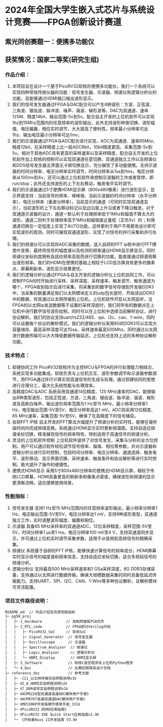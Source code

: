 # 2024年全国大学生嵌入式芯片与系统设计竞赛——FPGA创新设计赛道
## 紫光同创赛题一：便携多功能仪
## 获奖情况：国家二等奖(研究生组)
### 作品介绍：
1. 本项目旨在设计一个基于PicoRV32软核的便携多功能仪，我们一个系统可以实现四种常规传统仪器的功能：信号发生器、示波器、频谱仪和逻辑分析仪的功能，且能够通过HDMI接口输出波形显示。
2. 我们的信号发生器通过FPGA与DAC配合可以产生8种波形：方波、正弦波、三角波、锯齿波、脉冲波、噪声、谐波、梯形波等，DAC为双通道、速率125M、精度14bit，输出范围-5v到5v。配合自主开发的上位机软件可以实现1hz到15Mhz范围内的任意频率的波形输出、此外支持波形种类切换、波形幅值、电压偏置、相位实时调节，大大提高了便利性。频率最小分辨率可达1hz、输出电压最小分辨率可达1mv。
3. 我们的示波器通过FPGA与ADC配合进行实现，ADC为双通道、速率65Mhz、精度12bit，在采样精度上比一般ADC8bit，10bit精度更高，采集范围-5v到5v。相对于其他ADC具有更高的采样速率以及采样精度，配合自主开发的上位机软件加上软核的控制可以实现双通道任意切换、双通道独立工作以及频谱仪和DDS信号发生器五界面无卡顿切换显示，充分展现了多功能便携。支持示波器的时间分辨率、电压分辨率实时调节，时间分辨率从1us到1ms，电压分辨率从100mv到4v，还可以通过上位机软件来控制示波器的工作或者暂停，即run/stop；此外还支持波形的上下左右移动，触发电平实时调节。
4. 我们的示波器通过5寸便携HDMI显示屏（800x480像素）进行波形显示，显示界面支持：当前信号的频率、峰峰值、当前示波器的时间分辨率（水平分辨率）、电压分辨率（垂直分辨率），当前显示的通道（可同时实现双通道显示），当前波形的上下左右移动标记以及边沿是上升沿或者下降沿触发。对于双通道示波器的设计，通道一默认利于处理频率低于1Mhz和幅值不算太大的波形，通道二则利于处理频率高于1Mhz和幅值接近量程（正负5v）的；利用通道切换在一定程度上实现了AUTO功能，这样更利于用户不用更改设计即可实现波形的观测。同时可展现双通道波形，实现了对信号的并行采集和并行处理。
5. 我们的频谱仪可以实现将ADC采集的数据，送入自研的FFT ip核中进行FFT傅里叶变换，最终将信号的幅度谱以及检测的频率通过HDMI显示屏显示。同时频谱仪坐标刻度拥有自适应频率高低而进行切换的功能，能直接通过频谱观察出波形频率。我们的HDMI在便携的基础上相较于LCD显示屏具有更多的像素点、屏幕刷新率，波形显示效果更优。
6. 我们的逻辑分析仪通过FPGA与自主开发的逻辑分析仪上位机协同工作，可以控制FPGA何时开始进行采样、采样深度、采样速率、触发调节、触发通道为哪个，FPGA收到指示后进行采集，将采集到的数字信号存储到开发板DDR3中，当采集的数量满足我们以太网模块定义的udp包长度时，开始读出DDR3中的数据，将其通过以太网传输到上位机，上位机软件开启以太网监听，当FPGA的以太网ip发送数据等于设置的采样深度时，我们将所有的数据点在上位机中进行数字信号波形绘制，同时可以在上位机中选择当前解析协议，进行协议解析。我们的协议支持uart/rs232/485、spi、i2c、can、1-wire，同时可以设置每个协议的解析模式。我们的逻辑分析仪采用8G的DDR3可以实现大容量储存、最高采样深度可达1Gsa，采样速率最高500Mhz，同时通过以太网进行数据传输可以大大降低数据传输延迟，上位机也支持上述的多种协议解析功能。
### 技术特点：
1. 软硬协同工作
PicoRV32软核作为主控MCU与FPGA的并行处理能力相结合，系统实现多功能集成。软核负责与上位机交互、波形参数调节和示波器参数调节，而FPGA通过并行计算实现高速信号的生成与处理。通过软硬协同的思想进行合理分工，最大化系统性能与处理效率。
2. 高精度DAC与ADC
系统采用双通道14位精度、125 MHz速率的DAC，能够输出8种类型波形，包括正弦波、方波、三角波、锯齿波、脉冲波、谐波、梯形波及高斯白噪声，输出波形频率范围为1 Hz至15 MHz，最小频率分辨率1 Hz，电压输出范围-5V至5V，电压分辨率高达1 mV。ADC则采用12位精度、65 MHz速率，采集范围-5V至5V，确保了在高精度下的信号捕获。
3. 自研FFT IP核
自主开发的FFT算法大幅提升了频谱分析的实时性，能够在毫秒级时间内完成频域变换。系统通过HDMI显示实时更新频谱图，支持自适应频谱坐标切换，精准展现信号的频率特性，特别适用于高速信号的频谱分析。
4. 灵活的上位机软件控制
上位机软件提供了对信号发生、采集与分析的全方位控制。用户可以通过软件轻松调节信号频率、幅值、相位等参数，并对示波器和逻辑分析仪进行实时控制，包括时间分辨率、电压分辨率、通道选择、触发电平、波形移动、显示界面切换、采样速率、触发条件和协议解析等进行实时控制，极大提升了操作的便捷性。
5. 便携式HDMI显示
采用5寸800x480分辨率的便携式HDMI显示屏，相较于传统LCD屏幕，HDMI具备更高的刷新率和像素点密度，确保波形和频谱的显示更清晰流畅，适应便携使用场景。
### 性能指标：
1. 信号发生器
支持1 Hz至15 MHz范围内的任意频率波形输出，最小频率分辨率1 Hz，电压输出范围-5V至5V，电压分辨率达1 mV，支持8种波形类型，双通道独立工作，实时调整波形幅度、偏置和相位。
2. 示波器
具备65 MHz采样率的双通道ADC，12位采样精度，采样范围-5V至5V，时间分辨率1 µs至1 ms，电压分辨率100 mV至4 V，支持双通道同步显示，并可通过上位机实时调节采集参数，适用于从低频到高频信号的精确采集。
3. 频谱仪
系统基于自研的FFT IP核，能够快速计算信号的频率成分，HDMI屏幕实时显示信号的幅度谱和频率信息，支持自适应坐标切换，适合多频段信号的频谱分析。
4. 逻辑分析仪
支持最高500 MHz采样速率和1 GSa采样深度，8G DDR3存储容量，支持通过以太网进行数据传输，确保大规模数据采集的同时具备低延迟传输能力。支持UART、SPI、I2C、CAN、1-Wire等多种协议解析，且解析模块可灵活配置。
### 项目文件路径说明：
```
README.md  // 作品介绍及完成性能指标
├─ pg50_proj
│   ├─ 1_Hardware           // 自制转接板PCB文件
│   ├─ 2_RTL_code           // FPGA部分Verilog代码
│   │   ├─ PicoRV32_SoC     // 软核SoC
│   │   ├─ Signal_Generator  // 信号发生器
│   │   ├─ Oscilloscope      // 示波器
│   │   ├─ Spectrum_Analyzer  // 频谱仪
│   │   ├─ Logic_Analyzer     // 逻辑分析仪
│   │   └─ HDMI_Display       // HDMI显示屏
│   ├─ 3_Software            // 软核C语言程序及上位机Python程序
│   └─ 4_Doc                 // 比赛初期简易设计文档
├─ reference_doc             // 参考文献
│   ├─ 《11_以太网传输实验例程说明v1》
│   ├─ 《5_6_HDMI实验例程说明v2》
│   ├─ 《7_DDR读写实验例程说明v1》
│   ├─ 《ACM9226型双通道高速ADC模块用户手册》
│   ├─ 《ACM9767高速双通道DAC模块用户手册》
│   ├─ 《MES50HP开发板硬件使用手册_1V1》
│   ├─ 《PicoRV32 DEMO应用指南》
│   ├─ 《PicoRV32 IDE Quick Start应用指南v1.0》
│   └─ 《开拓者Nios II开发指南 V3.0》
```

